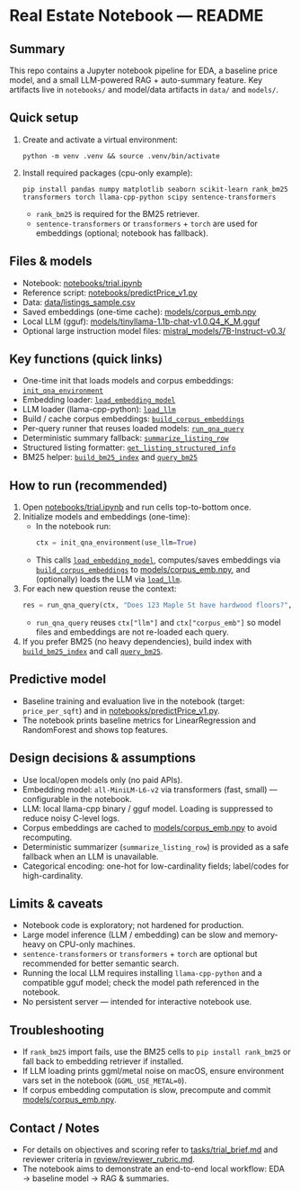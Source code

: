 # Real Estate Notebook — README

Summary
-------
This repo contains a Jupyter notebook pipeline for EDA, a baseline price model, and a small LLM-powered RAG + auto-summary feature. Key artifacts live in `notebooks/` and model/data artifacts in `data/` and `models/`.

Quick setup
-----------
1. Create and activate a virtual environment:
   ```
   python -m venv .venv && source .venv/bin/activate
   ```
2. Install required packages (cpu-only example):
   ```
   pip install pandas numpy matplotlib seaborn scikit-learn rank_bm25 transformers torch llama-cpp-python scipy sentence-transformers
   ```
   - `rank_bm25` is required for the BM25 retriever.
   - `sentence-transformers` or `transformers` + `torch` are used for embeddings (optional; notebook has fallback).

Files & models
--------------
- Notebook: [notebooks/trial.ipynb](notebooks/trial.ipynb)
- Reference script: [notebooks/predictPrice_v1.py](notebooks/predictPrice_v1.py)
- Data: [data/listings_sample.csv](data/listings_sample.csv)
- Saved embeddings (one-time cache): [models/corpus_emb.npy](models/corpus_emb.npy)
- Local LLM (gguf): [models/tinyllama-1.1b-chat-v1.0.Q4_K_M.gguf](models/tinyllama-1.1b-chat-v1.0.Q4_K_M.gguf)
- Optional large instruction model files: [mistral_models/7B-Instruct-v0.3/](mistral_models/7B-Instruct-v0.3/)

Key functions (quick links)
---------------------------
- One-time init that loads models and corpus embeddings: [`init_qna_environment`](notebooks/trial.ipynb)
- Embedding loader: [`load_embedding_model`](notebooks/trial.ipynb)
- LLM loader (llama-cpp-python): [`load_llm`](notebooks/trial.ipynb)
- Build / cache corpus embeddings: [`build_corpus_embeddings`](notebooks/trial.ipynb)
- Per-query runner that reuses loaded models: [`run_qna_query`](notebooks/trial.ipynb)
- Deterministic summary fallback: [`summarize_listing_row`](notebooks/trial.ipynb)
- Structured listing formatter: [`get_listing_structured_info`](notebooks/trial.ipynb)
- BM25 helper: [`build_bm25_index`](notebooks/trial.ipynb) and [`query_bm25`](notebooks/trial.ipynb)

How to run (recommended)
------------------------
1. Open [notebooks/trial.ipynb](notebooks/trial.ipynb) and run cells top-to-bottom once.
2. Initialize models and embeddings (one-time):
   - In the notebook run:
     ```py
     ctx = init_qna_environment(use_llm=True)
     ```
   - This calls [`load_embedding_model`](notebooks/trial.ipynb), computes/saves embeddings via [`build_corpus_embeddings`](notebooks/trial.ipynb) to [models/corpus_emb.npy](models/corpus_emb.npy), and (optionally) loads the LLM via [`load_llm`](notebooks/trial.ipynb).
3. For each new question reuse the context:
   ```py
   res = run_qna_query(ctx, "Does 123 Maple St have hardwood floors?", top_k=3, use_llm=True)
   ```
   - `run_qna_query` reuses `ctx["llm"]` and `ctx["corpus_emb"]` so model files and embeddings are not re-loaded each query.
4. If you prefer BM25 (no heavy dependencies), build index with [`build_bm25_index`](notebooks/trial.ipynb) and call [`query_bm25`](notebooks/trial.ipynb).

Predictive model
----------------
- Baseline training and evaluation live in the notebook (target: `price_per_sqft`) and in [notebooks/predictPrice_v1.py](notebooks/predictPrice_v1.py).
- The notebook prints baseline metrics for LinearRegression and RandomForest and shows top features.

Design decisions & assumptions
------------------------------
- Use local/open models only (no paid APIs).
- Embedding model: `all-MiniLM-L6-v2` via transformers (fast, small) — configurable in the notebook.
- LLM: local llama-cpp binary / gguf model. Loading is suppressed to reduce noisy C-level logs.
- Corpus embeddings are cached to [models/corpus_emb.npy](models/corpus_emb.npy) to avoid recomputing.
- Deterministic summarizer (`summarize_listing_row`) is provided as a safe fallback when an LLM is unavailable.
- Categorical encoding: one-hot for low-cardinality fields; label/codes for high-cardinality.

Limits & caveats
----------------
- Notebook code is exploratory; not hardened for production.
- Large model inference (LLM / embedding) can be slow and memory-heavy on CPU-only machines.
- `sentence-transformers` or `transformers` + `torch` are optional but recommended for better semantic search.
- Running the local LLM requires installing `llama-cpp-python` and a compatible gguf model; check the model path referenced in the notebook.
- No persistent server — intended for interactive notebook use.

Troubleshooting
---------------
- If `rank_bm25` import fails, use the BM25 cells to `pip install rank_bm25` or fall back to embedding retriever if installed.
- If LLM loading prints ggml/metal noise on macOS, ensure environment vars set in the notebook (`GGML_USE_METAL=0`).
- If corpus embedding computation is slow, precompute and commit [models/corpus_emb.npy](models/corpus_emb.npy).

Contact / Notes
---------------
- For details on objectives and scoring refer to [tasks/trial_brief.md](tasks/trial_brief.md) and reviewer criteria in [review/reviewer_rubric.md](review/reviewer_rubric.md).
- The notebook aims to demonstrate an end-to-end local workflow: EDA → baseline model → RAG & summaries.
